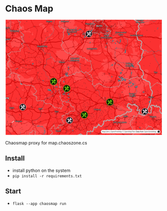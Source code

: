 # Chaos Map

![](./screenshot.png)

Chaosmap proxy for map.chaoszone.cs

## Install

- install python on the system
- `pip install -r requirements.txt`

## Start

- `flask --app chaosmap run`